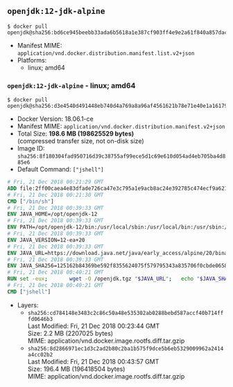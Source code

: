 ## `openjdk:12-jdk-alpine`

```console
$ docker pull openjdk@sha256:bd6ce945beebb33ada6b5618a1e387cf903ff4e9e2a61f840a857dacb2145bd6
```

-	Manifest MIME: `application/vnd.docker.distribution.manifest.list.v2+json`
-	Platforms:
	-	linux; amd64

### `openjdk:12-jdk-alpine` - linux; amd64

```console
$ docker pull openjdk@sha256:d3e4540d491448eb740d4a769a8a96af4561621b78e71e40e1a16179dba6c274
```

-	Docker Version: 18.06.1-ce
-	Manifest MIME: `application/vnd.docker.distribution.manifest.v2+json`
-	Total Size: **198.6 MB (198625529 bytes)**  
	(compressed transfer size, not on-disk size)
-	Image ID: `sha256:8f180304fad950716d39c38755af99ece5d1c69e610d054ad4eb705ba4d885e6`
-	Default Command: `["jshell"]`

```dockerfile
# Fri, 21 Dec 2018 00:21:29 GMT
ADD file:2ff00caea4e83dfade726ca47e3c795a1e9acb8ac24e392785c474ecf9a621f2 in / 
# Fri, 21 Dec 2018 00:21:30 GMT
CMD ["/bin/sh"]
# Fri, 21 Dec 2018 00:39:33 GMT
ENV JAVA_HOME=/opt/openjdk-12
# Fri, 21 Dec 2018 00:39:33 GMT
ENV PATH=/opt/openjdk-12/bin:/usr/local/sbin:/usr/local/bin:/usr/sbin:/usr/bin:/sbin:/bin
# Fri, 21 Dec 2018 00:39:33 GMT
ENV JAVA_VERSION=12-ea+20
# Fri, 21 Dec 2018 00:39:33 GMT
ENV JAVA_URL=https://download.java.net/java/early_access/alpine/20/binaries/openjdk-12-ea+20_linux-x64-musl_bin.tar.gz
# Fri, 21 Dec 2018 00:39:33 GMT
ENV JAVA_SHA256=125162b84369be592f8355624075f579795343a835706f0cbde065882d9404a1
# Fri, 21 Dec 2018 00:40:21 GMT
RUN set -eux; 		wget -O /openjdk.tgz "$JAVA_URL"; 	echo "$JAVA_SHA256 */openjdk.tgz" | sha256sum -c -; 	mkdir -p "$JAVA_HOME"; 	tar --extract --file /openjdk.tgz --directory "$JAVA_HOME" --strip-components 1; 	rm /openjdk.tgz; 		java -Xshare:dump; 		java --version; 	javac --version
# Fri, 21 Dec 2018 00:40:21 GMT
CMD ["jshell"]
```

-	Layers:
	-	`sha256:cd784148e3483c2c86c50a48e535302ab0288bebd587accf40b714fffd0646b3`  
		Last Modified: Fri, 21 Dec 2018 00:23:44 GMT  
		Size: 2.2 MB (2207025 bytes)  
		MIME: application/vnd.docker.image.rootfs.diff.tar.gzip
	-	`sha256:8d2866971ec1d3c2ad2b80c2ba1b575f9dce5b6eb5329009962a2414a4cc02b2`  
		Last Modified: Fri, 21 Dec 2018 00:43:57 GMT  
		Size: 196.4 MB (196418504 bytes)  
		MIME: application/vnd.docker.image.rootfs.diff.tar.gzip
